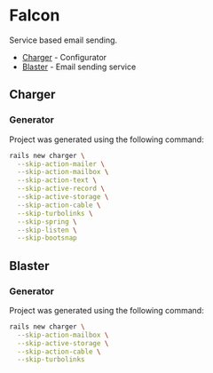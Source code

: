 # Falcon

Service based email sending.

- [Charger](#charger) - Configurator
- [Blaster](#blaster) - Email sending service

## Charger

### Generator

Project was generated using the following command:

```bash
rails new charger \
  --skip-action-mailer \
  --skip-action-mailbox \
  --skip-action-text \
  --skip-active-record \
  --skip-active-storage \
  --skip-action-cable \
  --skip-turbolinks \
  --skip-spring \
  --skip-listen \
  --skip-bootsnap
```

## Blaster

### Generator

Project was generated using the following command:

```bash
rails new charger \
  --skip-action-mailbox \
  --skip-active-storage \
  --skip-action-cable \
  --skip-turbolinks
```
